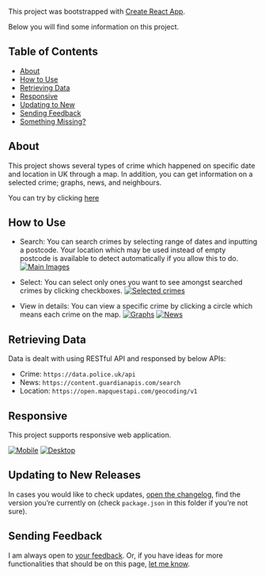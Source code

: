 This project was bootstrapped with [Create React App](https://github.com/facebook/create-react-app).

Below you will find some information on this project.<br>

## Table of Contents

- [About](#about)
- [How to Use](#how-to-use)
- [Retrieving Data](#retrieving-data)
- [Responsive](#responsive)
- [Updating to New](#updating-to-new)
- [Sending Feedback](#sending-feedback)
- [Something Missing?](#something-missing)

## About

This project shows several types of crime which happened on specific date and location in UK through a map. In addition, you can get information on a selected crime; graphs, news, and neighbours.

You can try by clicking [here](https://melancholy14.github.io/react-crime-map/)

## How to Use

- Search: You can search crimes by selecting range of dates and inputting a postcode. Your location which may be used instead of empty postcode is available to detect automatically if you allow this to do.
[![Main Images](https://melancholy14.github.io/react-crime-map/main.png)]()

- Select: You can select only ones you want to see amongst searched crimes by clicking checkboxes.
[![Selected crimes](https://melancholy14.github.io/react-crime-map/selected.png)]()

- View in details: You can view a specific crime by clicking a circle which means each crime on the map.
[![Graphs](https://melancholy14.github.io/react-crime-map/graphs.png)]()
[![News](https://melancholy14.github.io/react-crime-map/news.png)]()

## Retrieving Data

Data is dealt with using RESTful API and responsed by below APIs:

- Crime: `https://data.police.uk/api`
- News: `https://content.guardianapis.com/search`
- Location: `https://open.mapquestapi.com/geocoding/v1`

## Responsive

This project supports responsive web application.

[![Mobile](https://melancholy14.github.io/react-crime-map/mobile.png)]()
[![Desktop](https://melancholy14.github.io/react-crime-map/desktop.png)]()

## Updating to New Releases

In cases you would like to check updates, [open the changelog](https://github.com/melancholy14/react-crime-map/blob/master/CHANGELOG.md), find the version you’re currently on (check `package.json` in this folder if you’re not sure).

## Sending Feedback

I am always open to [your feedback](https://github.com/melancholy14/react-crime-map/issues). Or, if you have ideas for more functionalities that should be on this page, [let me know](https://github.com/melancholy14/react-crime-map/issues).